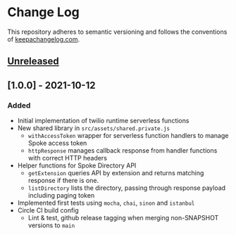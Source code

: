 # Change Log

This repository adheres to semantic versioning and follows the conventions of [keepachangelog.com](http://keepachangelog.com).

## [Unreleased]

## [1.0.0] - 2021-10-12
### Added
- Initial implementation of twilio runtime serverless functions
- New shared library in `src/assets/shared.private.js`
  - `withAccessToken` wrapper for serverless function handlers to manage Spoke access token
  - `httpResponse` manages callback response from handler functions with correct HTTP headers
- Helper functions for Spoke Directory API
  - `getExtension` queries API by extension and returns matching response if there is one.
  - `listDirectory` lists the directory, passing through response payload including paging token
- Implemented first tests using `mocha`, `chai`, `sinon` and `istanbul`
- Circle CI build config
  - Lint & test, github release tagging when merging non-SNAPSHOT versions to `main`

[Unreleased]: https://github.com/spoke-ph/twilio-runtime-spoke-api/compare/v1.0.0...HEAD

